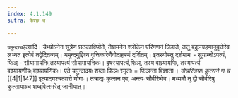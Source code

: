 ```yaml
---
index: 4.1.149
sutra: फेश्छ च

---
```

   `यमुन्दश्च`इत्यादि। येभ्योऽनेन सूत्रेण छठकाविष्येते, तेषामनेन श्लोकेन परिगणनं क्रियते, तत्तु बहुलग्रहणानुवृत्तेरेव लभ्यत इत्येवं तद्वेदितव्यम्। यमुन्दमुद्दिश्य वृत्तिकारेणैवोदाहरणं दर्शितम्। इतरयोस्तु दर्शयामः - सुयाम्नोऽपत्यं, फिञ् - सौयामायनिः,तस्यापत्यं सौयामायनिकः। वृषस्यापत्यं,फिञ्, तस्य वाध्र्यायणिः, तस्यापत्यं वाष्र्यायणीयः,वाष्र्यायणिकः। एते यमुन्दादयः शब्दाः फिञः स्मृताः = फिञन्ता विज्ञाताः। _गोत्रस्त्रियाः कुत्सने ण च_ [[4|1|147]]  इत्यादयश्चत्वारो योगाः। तत्राद्यः कुत्सन एव, अन्त्यः सौवीरेष्वेव। मध्यमौ तु द्वौ सौवीरेषु कुत्सायाञ्च शब्दवित्स्मरेत् जानीयात्॥